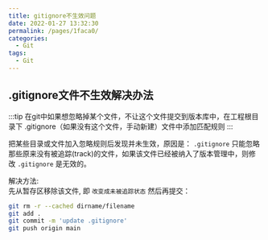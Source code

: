 ```yaml
---
title: gitignore不生效问题
date: 2022-01-27 13:32:30
permalink: /pages/1faca0/
categories:
  - Git
tags:
  - Git
---
```


## .gitignore文件不生效解决办法

:::tip 
在git中如果想忽略掉某个文件，不让这个文件提交到版本库中，在工程根目录下 .gitignore（如果没有这个文件，手动新建）文件中添加匹配规则
:::

把某些目录或文件加入忽略规则后发现并未生效，原因是： 
`.gitignore` 只能忽略那些原来没有被追踪(track)的文件，如果该文件已经被纳入了版本管理中，则修改 `.gitignore` 是无效的。

解决方法:  
先从暂存区移除该文件, 即 `改变成未被追踪状态` 然后再提交：

```bash
git rm -r --cached dirname/filename
git add .
git commit -m 'update .gitignore'
git push origin main
```


